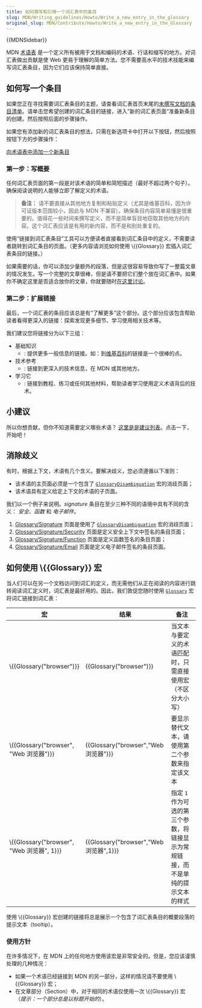 ```yaml
---
title: 如何撰写和引用一个词汇表中的条目
slug: MDN/Writing_guidelines/Howto/Write_a_new_entry_in_the_glossary
original_slug: MDN/Contribute/Howto/Write_a_new_entry_in_the_Glossary
---
```


{{MDNSidebar}}

MDN [术语表](/zh-CN/docs/Glossary) 是一个定义所有被用于文档和编码的术语、行话和缩写的地方。对词汇表做出贡献是使 Web 更易于理解的简单方法。您不需要高水平的技术技能来编写词汇表条目，因为它们应该保持简单直接。

## 如何写一个条目

如果您正在寻找需要词汇表条目的主题，请查看词汇表首页末尾的[未撰写文档的条目清单](/zh-CN/docs/Glossary#Contribute_to_the_glossary)。请单击您希望创建的词汇条目的链接，进入”新的词汇表页面“准备新条目的创建。然后按照后面的步骤操作。

如果您有添加新的词汇表条目的想法，只需在新选项卡中打开以下按钮，然后按照按钮下方的步骤操作：

[向术语表中添加一个新条目](/zh-CN/docs/new?parent=4391)

### 第一步：写概要

任何词汇表页面的第一段是对该术语的简单和简短描述（最好不超过两个句子）。确保阅读说明的人能够立即了解定义的术语。

> **备注：** 请不要直接从其他地方复制和粘贴定义（尤其是维基百科，因为许可证版本范围较小，因此与 MDN 不兼容）。确保条目内容简单易懂是很重要的。值得花一些时间来撰写定义，而不是简单盲目地窃取其他地方的内容。这个词汇表应该是有用的新内容，而不是和别处重复的。

使用“链接到词汇表条目”工具可以方便读者直接看到词汇条目中的定义，不需要读者跳转到词汇条目的页面。（更多内容请浏览如何使用 \\{{Glossary}} 宏插入词汇表条目的链接。）

如果需要的话，你可以添加少量额外的段落，但是这很容易导致你写了一整篇文章的情况发生。写一个完整的文章很棒，但是请不要把它们整个放在词汇表中。如果你不确定这里是否适合放你的文章，你就要随时[在这里讨论](/zh-CN/docs/MDN/Community#Join_our_mailing_lists)。

### 第二步：扩展链接

最后，一个词汇表的条目应该总是有“了解更多”这个部分。这个部分应该包含帮助读者看得更深入的链接：探索发现更多细节、学习使用相关技术等。

我们建议您将链接分为以下三组：

- 基础知识
  - : 提供更多一般信息的链接。如：到[维基百科](https://zh.wikipedia.org/)的链接是一个很棒的点。
- 技术参考
  - : 链接到更深入的技术信息，在 MDN 或其他地方。
- 学习它
  - : 链接到教程、练习或任何其他材料，帮助读者学习使用定义术语背后的技术。

## 小建议

所以你想贡献，但你不知道需要定义哪些术语？ [这里是是建议列表](/zh-CN/docs/Glossary#Contribute_to_the_glossary)。点击一下，开始吧！

## 消除歧义

有时，根据上下文，术语有几个含义。要解决歧义，您必须遵循以下准则：

- 该术语的主页面必须是一个包含了 [`GlossaryDisambiguation`](https://github.com/mdn/yari/blob/main/kumascript/macros/GlossaryDisambiguation.ejs) 宏的消歧页面；
- 该术语具有定义给定上下文的术语的子页面。

我们以一个例子来说明。_signature_ 条目在至少三种不同的语境中具有不同的含义： _安全_、_函数_ 和 _电子邮件_。

1. [Glossary/Signature](/zh-CN/docs/Glossary/Signature) 页面是使用了 [`GlossaryDisambiguation`](https://github.com/mdn/yari/blob/main/kumascript/macros/GlossaryDisambiguation.ejs) 宏的消歧页面；
2. [Glossary/Signature/Security](/zh-CN/docs/Glossary/Signature/Security) 页面是定义安全上下文中签名的条目页面；
3. [Glossary/Signature/Function](/zh-CN/docs/Glossary/Signature/Function) 页面是定义函数签名的条目页面；
4. [Glossary/Signature/Email](/zh-CN/docs/Glossary/Signature/Email) 页面是定义电子邮件签名的条目页面。

## 如何使用 \\{{Glossary}} 宏

当人们可以在另一个文档访问到词汇的定义，而无需他们从正在阅读的内容进行跳转阅读词汇定义时，词汇表是最好用的。因此，我们敦促您随时使用 [`Glossary`](https://github.com/mdn/yari/blob/main/kumascript/macros/Glossary.ejs) 宏将词汇链接到词汇表：

| 宏                                                         | 结果                                                     | 备注                                                                            |
| ---------------------------------------------------------- | -------------------------------------------------------- | ------------------------------------------------------------------------------- |
| \\{{Glossary("browser")}}                         | {{Glossary("browser")}}                         | 当文本与要定义的术语匹配时，只需直接使用宏（不区分大小写）                      |
| \\{{Glossary("browser", "Web 浏览器")}}     | {{Glossary("browser","Web 浏览器")}}     | 要显示替代文本，请使用第二个参数来指定该文本                                    |
| \\{{Glossary("browser", "Web 浏览器", 1)}} | {{Glossary("browser","Web 浏览器",1)}} | 指定 `1` 作为可选的第三个参数，将链接显示为常规链接，而不是单纯的提示文本的样式 |

使用 \\{{Glossary}} 宏创建的链接将总是展示一个包含了词汇表条目的概要段落的提示文本（tooltip）。

### 使用方针

在许多情况下，在 MDN 上的任何地方使用该宏是非常安全的。但是，您应该谨慎处理的几种情况：

- 如果一个术语已经链接到 MDN 的另一部分，这样的情况请不要使用 \\{{Glossary}} 宏；
- 在文章部分（Section）中，对于相同的术语仅使用一次 \\{{Glossary}} 宏（_提示：一个部分总是以标题开始的_）。
